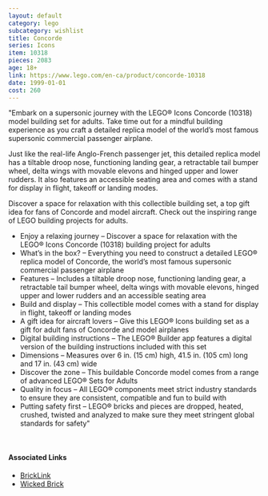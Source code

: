```yaml
---
layout: default
category: lego
subcategory: wishlist
title: Concorde
series: Icons
item: 10318
pieces: 2083
age: 18+
link: https://www.lego.com/en-ca/product/concorde-10318
date: 1999-01-01
cost: 260
---
```


"Embark on a supersonic journey with the LEGO® Icons Concorde (10318) model building set for adults. Take time out for a mindful building experience as you craft a detailed replica model of the world’s most famous supersonic commercial passenger airplane.

Just like the real-life Anglo-French passenger jet, this detailed replica model has a tiltable droop nose, functioning landing gear, a retractable tail bumper wheel, delta wings with movable elevons and hinged upper and lower rudders. It also features an accessible seating area and comes with a stand for display in flight, takeoff or landing modes.

Discover a space for relaxation with this collectible building set, a top gift idea for fans of Concorde and model aircraft. Check out the inspiring range of LEGO building projects for adults.

* Enjoy a relaxing journey – Discover a space for relaxation with the LEGO® Icons Concorde (10318) building project for adults
* What’s in the box? – Everything you need to construct a detailed LEGO® replica model of Concorde, the world’s most famous supersonic commercial passenger airplane
* Features – Includes a tiltable droop nose, functioning landing gear, a retractable tail bumper wheel, delta wings with movable elevons, hinged upper and lower rudders and an accessible seating area
* Build and display – This collectible model comes with a stand for display in flight, takeoff or landing modes
* A gift idea for aircraft lovers – Give this LEGO® Icons building set as a gift for adult fans of Concorde and model airplanes
* Digital building instructions – The LEGO® Builder app features a digital version of the building instructions included with this set
* Dimensions – Measures over 6 in. (15 cm) high, 41.5 in. (105 cm) long and 17 in. (43 cm) wide
* Discover the zone – This buildable Concorde model comes from a range of advanced LEGO® Sets for Adults
* Quality in focus – All LEGO® components meet strict industry standards to ensure they are consistent, compatible and fun to build with
* Putting safety first – LEGO® bricks and pieces are dropped, heated, crushed, twisted and analyzed to make sure they meet stringent global standards for safety"

<br>

#### Associated Links

* [BrickLink](https://www.bricklink.com/v2/catalog/catalogitem.page?S=10318-1)
* [Wicked Brick](https://www.wickedbrick.com/en-ca/products/clear-display-case-for-lego-icons-concorde-10318)
